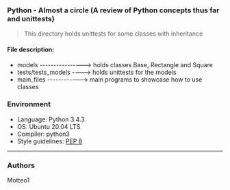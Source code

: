 ### Python - Almost a circle (A review of Python concepts thus far and unittests)
> This directory holds unittests for some classes with inheritance

#### File description:
* models ----------------> holds classes Base, Rectangle and Square
* tests/tests_models ----> holds unittests for the models
* main_files ------------> main programs to showcase how to use classes

### Environment
* Language: Python 3.4.3
* OS: Ubuntu 20.04 LTS
* Compiler: python3
* Style guidelines: [PEP 8](https://www.python.org/dev/peps/pep-0008/)

***

### Authors
Motteo1
